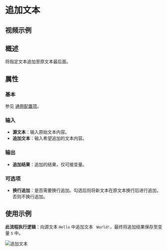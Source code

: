 # 追加文本

## 视频示例

## 概述

将指定文本追加至原文本最后面。

## 属性

### 基本

参见 [通用配置项](../Appendix/CommonConfigurationItems.md)。

### 输入

- **源文本**：输入原始文本内容。
- **追加文本**：输入希望追加的文本内容。

### 输出

- **追加结果**：追加的结果，仅可接变量。

### 可选项

- **换行追加**：是否需要换行追加。勾选后则将新文本在原文本换行后进行追加，否则不换行追加。

## 使用示例

**此流程执行逻辑**：向源文本 `Hello` 中追加文本 ` World!`，最终将追加结果保存至变量 `S` 中。

![追加文本](https://docimages.blob.core.chinacloudapi.cn/images/Activities/appendtext20210111.jpg)
